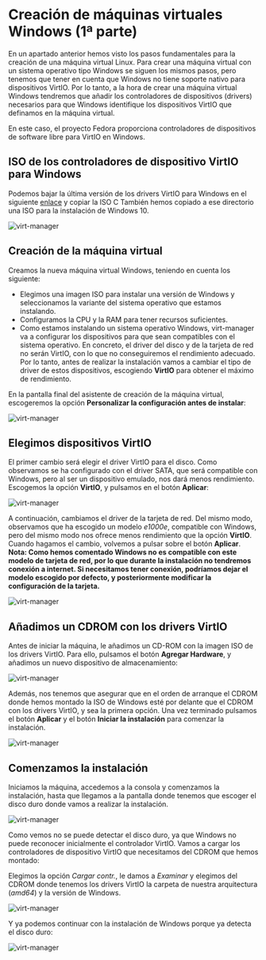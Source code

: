 # Creación de máquinas virtuales Windows (1ª parte)

En un apartado anterior hemos visto los pasos fundamentales para la creación de una máquina virtual Linux. Para crear una máquina virtual con un sistema operativo tipo Windows se siguen los mismos pasos, pero tenemos que tener en cuenta que Windows no tiene soporte nativo para dispositivos VirtIO. Por lo tanto, a la hora de crear una máquina virtual Windows tendremos que añadir los controladores de dispositivos (drivers) necesarios para que Windows identifique los dispositivos VirtIO que definamos en la máquina virtual.

En este caso, el proyecto Fedora proporciona controladores de dispositivos de software libre para VirtIO en Windows.

## ISO de los controladores de dispositivo VirtIO para Windows

Podemos bajar la última versión de los drivers VirtIO para Windows en el siguiente [enlace](https://fedorapeople.org/groups/virt/virtio-win/direct-downloads/stable-virtio/virtio-win.iso) y copiar la ISO C También hemos copiado a ese directorio una ISO para la instalación de Windows 10.

![virt-manager](img/windows1.png)

## Creación de la máquina virtual

Creamos la nueva máquina virtual Windows, teniendo en cuenta los siguiente:

* Elegimos una imagen ISO para instalar una versión de Windows y seleccionamos la variante del sistema operativo que estamos instalando.
* Configuramos la CPU y la RAM para tener recursos suficientes.
* Como estamos instalando un sistema operativo Windows, virt-manager va a configurar los dispositivos para que sean compatibles con el sistema operativo. En concreto, el driver del disco y de la tarjeta de red no serán VirtIO, con lo que no conseguiremos el rendimiento adecuado. Por lo tanto, antes de realizar la instalación vamos a cambiar el tipo de driver de estos dispositivos, escogiendo **VirtIO** para obtener el máximo de rendimiento. 

En la pantalla final del asistente de creación de la máquina virtual, escogeremos la opción **Personalizar la configuración antes de instalar**:

![virt-manager](img/windows2.png)

## Elegimos dispositivos VirtIO

El primer cambio será elegir el driver VirtIO para el disco. Como observamos se ha configurado con el driver SATA, que será compatible con Windows, pero al ser un dispositivo emulado, nos dará menos rendimiento. Escogemos la opción **VirtIO**, y pulsamos en el botón **Aplicar**:

![virt-manager](img/windows3.png)

A continuación, cambiamos el driver de la tarjeta de red. Del mismo modo, observamos que ha escogido un modelo *e1000e*, compatible con Windows, pero del mismo modo nos ofrece menos rendimiento que la opción **VirtIO**. Cuando hagamos el cambio, volvemos a pulsar sobre el botón **Aplicar**. **Nota: Como hemos comentado Windows no es compatible con este modelo de tarjeta de red, por lo que durante la instalación no tendremos conexión a internet. Si necesitamos tener conexión, podríamos dejar el modelo escogido por defecto, y posteriormente modificar la configuración de la tarjeta.**

![virt-manager](img/windows4.png)

## Añadimos un CDROM con los drivers VirtIO

Antes de iniciar la máquina, le añadimos un CD-ROM con la imagen ISO de los drivers VirtIO. Para ello, pulsamos el botón **Agregar Hardware**, y añadimos un nuevo dispositivo de almacenamiento:

![virt-manager](img/windows5.png)

Además, nos tenemos que asegurar que en el orden de arranque el CDROM donde hemos montado la ISO de Windows esté por delante que el CDROM con los drivers VirtIO, y sea la primera opción. Una vez terminado pulsamos el botón **Aplicar** y el botón **Iniciar la instalación** para comenzar la instalación.

![virt-manager](img/windows6.png)

## Comenzamos la instalación

Iniciamos la máquina, accedemos a la consola y comenzamos la instalación, hasta que llegamos a la pantalla donde tenemos que escoger el disco duro donde vamos a realizar la instalación.

![virt-manager](img/windows7.png)

Como vemos no se puede detectar el disco duro, ya que Windows no puede reconocer inicialmente el controlador VirtIO. Vamos a cargar los controladores de dispositivo VirtIO que necesitamos del CDROM que hemos montado:

Elegimos la opción *Cargar contr.*, le damos a *Examinar* y elegimos del CDROM donde tenemos los drivers VirtIO la carpeta de nuestra arquitectura (*amd64*) y la versión de Windows.

![virt-manager](img/windows8.png)

Y ya podemos continuar con la instalación de Windows porque ya detecta el disco duro:

![virt-manager](img/windows9.png)

